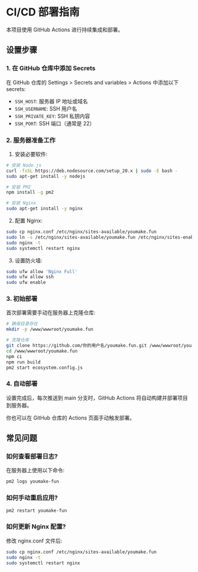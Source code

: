 # CI/CD 部署指南

本项目使用 GitHub Actions 进行持续集成和部署。

## 设置步骤

### 1. 在 GitHub 仓库中添加 Secrets

在 GitHub 仓库的 Settings > Secrets and variables > Actions 中添加以下 secrets:

- `SSH_HOST`: 服务器 IP 地址或域名
- `SSH_USERNAME`: SSH 用户名
- `SSH_PRIVATE_KEY`: SSH 私钥内容
- `SSH_PORT`: SSH 端口（通常是 22）

### 2. 服务器准备工作

1. 安装必要软件:

```bash
# 安装 Node.js
curl -fsSL https://deb.nodesource.com/setup_20.x | sudo -E bash -
sudo apt-get install -y nodejs

# 安装 PM2
npm install -g pm2

# 安装 Nginx
sudo apt-get install -y nginx
```

2. 配置 Nginx:

```bash
sudo cp nginx.conf /etc/nginx/sites-available/youmake.fun
sudo ln -s /etc/nginx/sites-available/youmake.fun /etc/nginx/sites-enabled/
sudo nginx -t
sudo systemctl restart nginx
```

3. 设置防火墙:

```bash
sudo ufw allow 'Nginx Full'
sudo ufw allow ssh
sudo ufw enable
```

### 3. 初始部署

首次部署需要手动在服务器上克隆仓库:

```bash
# 确保目录存在
mkdir -p /www/wwwroot/youmake.fun

# 克隆仓库
git clone https://github.com/你的用户名/youmake.fun.git /www/wwwroot/youmake.fun
cd /www/wwwroot/youmake.fun
npm ci
npm run build
pm2 start ecosystem.config.js
```

### 4. 自动部署

设置完成后，每次推送到 main 分支时，GitHub Actions 将自动构建并部署项目到服务器。

你也可以在 GitHub 仓库的 Actions 页面手动触发部署。

## 常见问题

### 如何查看部署日志?

在服务器上使用以下命令:

```bash
pm2 logs youmake-fun
```

### 如何手动重启应用?

```bash
pm2 restart youmake-fun
```

### 如何更新 Nginx 配置?

修改 nginx.conf 文件后:

```bash
sudo cp nginx.conf /etc/nginx/sites-available/youmake.fun
sudo nginx -t
sudo systemctl restart nginx
``` 
